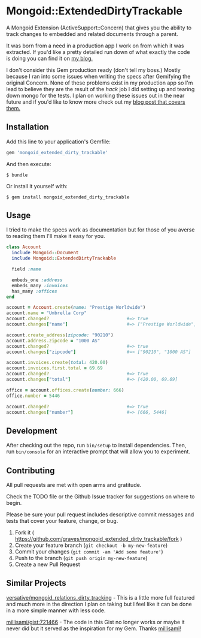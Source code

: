 # Mongoid::ExtendedDirtyTrackable

A Mongoid Extension (ActiveSupport::Concern) that gives you the ability to track changes to embedded and related documents through a parent.

It was born from a need in a production app I work on from which it was extracted. If you'd like a pretty detailed run down of what exactly the code is doing you can find it on [my blog.](http://blog.ooo.pm/dirty-tracking-embedded-documents-with-mongoid/)

I don't consider this Gem production ready (don't tell my boss.) Mostly because I ran into some issues when writing the specs after Gemifying the original Concern. None of these problems exist in my production app so I'm lead to believe they are the result of the _hack_ job I did setting up and tearing down mongo for the tests. I plan on working these issues out in the near future and if you'd like to know more check out my [blog post that covers them.](http://blog.ooo.pm/post-im-gonna-write-tomorrow-morning)

## Installation

Add this line to your application's Gemfile:

```ruby
gem 'mongoid_extended_dirty_trackable'
```

And then execute:

    $ bundle

Or install it yourself with:

    $ gem install mongoid_extended_dirty_trackable

## Usage

I tried to make the specs work as documentation but for those of you averse to reading them I'll make it easy for you.

```ruby
class Account
  include Mongoid::Document
  include Mongoid::ExtendedDirtyTrackable

  field :name

  embeds_one :address
  embeds_many :invoices
  has_many :offices
end

account = Account.create(name: "Prestige Worldwide")
account.name = "Umbrella Corp"
account.changed?                             #=> true
account.changes["name"]                      #=> ["Prestige Worldwide", "Umbrella Corp"]

account.create_address(zipcode: "90210")
account.address.zipcode = "1000 AS"
account.changed?                             #=> true
account.changes["zipcode"]                   #=> ["90210", "1000 AS"]

account.invoices.create(total: 420.00)
account.invoices.first.total = 69.69
account.changed?                             #=> true
account.changes["total"]                     #=> [420.00, 69.69]

office = account.offices.create(number: 666)
office.number = 5446

account.changed?                             #=> true
account.changes["number"]                    #=> [666, 5446]
```

## Development

After checking out the repo, run `bin/setup` to install dependencies. Then, run `bin/console` for an interactive prompt that will allow you to experiment.

## Contributing

All pull requests are met with open arms and gratitude.

Check the TODO file or the Github Issue tracker for suggestions on where to begin.

Please be sure your pull request includes descriptive commit messages and tests that cover your feature, change, or bug.

1. Fork it ( https://github.com/graves/mongoid_extended_dirty_trackable/fork )
2. Create your feature branch (`git checkout -b my-new-feature`)
3. Commit your changes (`git commit -am 'Add some feature'`)
4. Push to the branch (`git push origin my-new-feature`)
5. Create a new Pull Request

## Similar Projects

[versative/mongoid_relations_dirty_tracking](https://github.com/versative/mongoid_relations_dirty_tracking) - This is a little more full featured and much more in the direction I plan on taking but I feel like it can be done in a more simple manner with less code.

[millisami/gist:721466](https://gist.github.com/millisami/721466) - The code in this Gist no longer works or maybe it never did but it served as the inspiration for my Gem. Thanks [millisami!](https://github.com/millisami)
